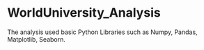 # WorldUniversity_Analysis
The analysis used basic Python Libraries such as Numpy, Pandas, Matplotlib, Seaborn.
